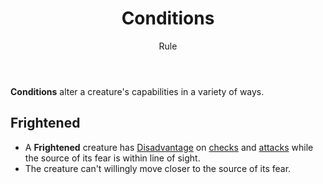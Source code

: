 <header>

# Conditions

<p class="subheading">Rule</p>

</header>

**Conditions** alter a creature's capabilities in a variety of ways.

<section class="summaries">

<section class="summary">

## Frightened

  + A **Frightened** creature has [Disadvantage](pages/rules/advantage) on [checks](pages/rules/rolling.md?id=checks) and [attacks](pages/combat/attacks.md) while the source of its fear is within line of sight.
  + The creature can't willingly move closer to the source of its fear.

</section>

</section>
